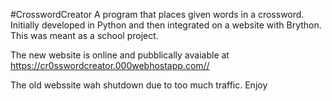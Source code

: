 #CrosswordCreator
A program that places given words in a crossword.
Initially developed in Python and then integrated on a website with Brython.<br />
This was meant as a school project.<br />

The new website is online and pubblically avaiable at https://cr0sswordcreator.000webhostapp.com//<br />

The old webssite wah shutdown due to too much traffic. Enjoy
